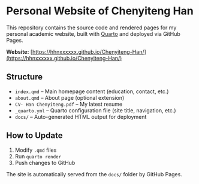 # Personal Website of Chenyiteng Han

This repository contains the source code and rendered pages for my personal academic website, built with [Quarto](https://quarto.org/) and deployed via GitHub Pages.

**Website:** [https://hhnxxxxxx.github.io/Chenyiteng-Han/](https://hhnxxxxxx.github.io/Chenyiteng-Han/)

## Structure

- `index.qmd` – Main homepage content (education, contact, etc.)
- `about.qmd` – About page (optional extension)
- `CV- Han Chenyiteng.pdf` – My latest resume
- `_quarto.yml` – Quarto configuration file (site title, navigation, etc.)
- `docs/` – Auto-generated HTML output for deployment

## How to Update

1. Modify `.qmd` files
2. Run `quarto render`
3. Push changes to GitHub

The site is automatically served from the `docs/` folder by GitHub Pages.
